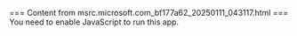 === Content from msrc.microsoft.com_bf177a62_20250111_043117.html ===
You need to enable JavaScript to run this app.
